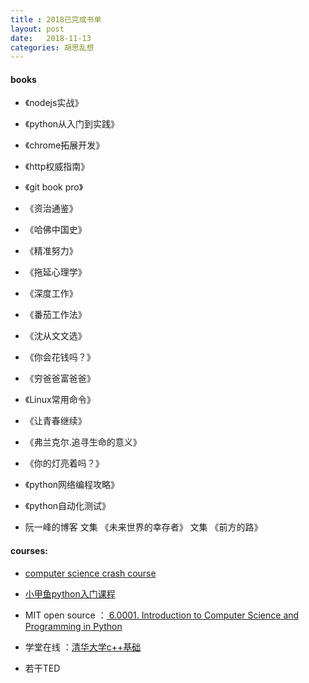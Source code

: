 ```yaml
---
title : 2018已完成书单
layout: post
date:   2018-11-13 
categories: 胡思乱想
---
```



#### books

* 《nodejs实战》

* 《python从入门到实践》

* 《chrome拓展开发》

* 《http权威指南》

* 《git book pro》

* 《资治通鉴》
 
* 《哈佛中国史》

* 《精准努力》

* 《拖延心理学》

* 《深度工作》

* 《番茄工作法》

* 《沈从文文选》
 
* 《你会花钱吗？》

* 《穷爸爸富爸爸》

* 《Linux常用命令》

* 《让青春继续》

* 《弗兰克尔.追寻生命的意义》

* 《你的灯亮着吗？》

* 《python网络编程攻略》

* 《python自动化测试》

*  阮一峰的博客 文集 《未来世界的幸存者》  文集 《前方的路》

#### courses:

* [computer science crash course](http://www.bilibili.com/video/av21376839?share_medium=android&share_source=copy_link&bbid=2BD08DAA-C67C-4410-BAB6-4FBBB9E5DE1816832infoc&ts=1542107894040)  

* [小甲鱼python入门课程](http://www.bilibili.com/video/av4050443?share_medium=android&share_source=copy_link&bbid=2BD08DAA-C67C-4410-BAB6-4FBBB9E5DE1816832infoc&ts=1542107993729)

* MIT open source ：[ 6.0001. Introduction to Computer Science and Programming in Python](https://ocw.mit.edu/courses/electrical-engineering-and-computer-science/6-0001-introduction-to-computer-science-and-programming-in-python-fall-2016/lecture-videos/)

* 学堂在线 ：[清华大学c++基础](http://www.xuetangx.com/courses/course-v1:TsinghuaX+00740043X_2015_T2+sp/about)

* 若干TED
